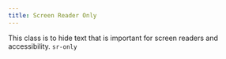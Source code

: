 ```yaml
---
title: Screen Reader Only
---
```


This class is to hide text that is important for screen readers and accessibility.
`sr-only`
